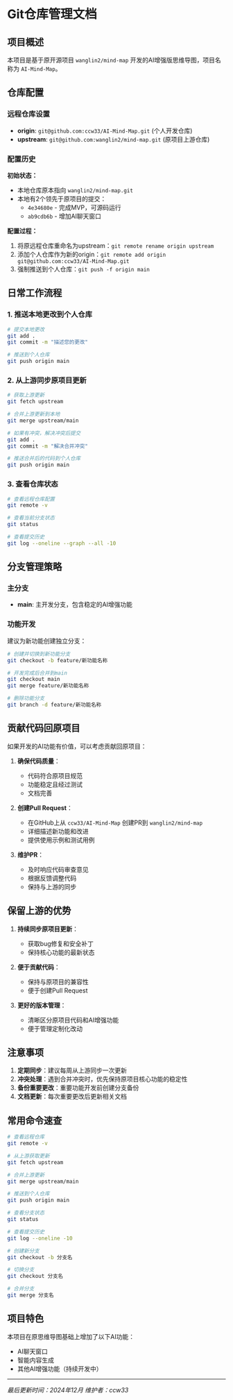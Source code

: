 # Git仓库管理文档

## 项目概述

本项目是基于原开源项目 `wanglin2/mind-map` 开发的AI增强版思维导图，项目名称为 `AI-Mind-Map`。

## 仓库配置

### 远程仓库设置

- **origin**: `git@github.com:ccw33/AI-Mind-Map.git` (个人开发仓库)
- **upstream**: `git@github.com:wanglin2/mind-map.git` (原项目上游仓库)

### 配置历史

**初始状态：**
- 本地仓库原本指向 `wanglin2/mind-map.git`
- 本地有2个领先于原项目的提交：
  - `4e34680e` - 完成MVP，可源码运行
  - `ab9cdb6b` - 增加AI聊天窗口

**配置过程：**
1. 将原远程仓库重命名为upstream：`git remote rename origin upstream`
2. 添加个人仓库作为新的origin：`git remote add origin git@github.com:ccw33/AI-Mind-Map.git`
3. 强制推送到个人仓库：`git push -f origin main`

## 日常工作流程

### 1. 推送本地更改到个人仓库

```bash
# 提交本地更改
git add .
git commit -m "描述您的更改"

# 推送到个人仓库
git push origin main
```

### 2. 从上游同步原项目更新

```bash
# 获取上游更新
git fetch upstream

# 合并上游更新到本地
git merge upstream/main

# 如果有冲突，解决冲突后提交
git add .
git commit -m "解决合并冲突"

# 推送合并后的代码到个人仓库
git push origin main
```

### 3. 查看仓库状态

```bash
# 查看远程仓库配置
git remote -v

# 查看当前分支状态
git status

# 查看提交历史
git log --oneline --graph --all -10
```

## 分支管理策略

### 主分支
- **main**: 主开发分支，包含稳定的AI增强功能

### 功能开发
建议为新功能创建独立分支：

```bash
# 创建并切换到新功能分支
git checkout -b feature/新功能名称

# 开发完成后合并到main
git checkout main
git merge feature/新功能名称

# 删除功能分支
git branch -d feature/新功能名称
```

## 贡献代码回原项目

如果开发的AI功能有价值，可以考虑贡献回原项目：

1. **确保代码质量**：
   - 代码符合原项目规范
   - 功能稳定且经过测试
   - 文档完善

2. **创建Pull Request**：
   - 在GitHub上从 `ccw33/AI-Mind-Map` 创建PR到 `wanglin2/mind-map`
   - 详细描述新功能和改进
   - 提供使用示例和测试用例

3. **维护PR**：
   - 及时响应代码审查意见
   - 根据反馈调整代码
   - 保持与上游的同步

## 保留上游的优势

1. **持续同步原项目更新**：
   - 获取bug修复和安全补丁
   - 保持核心功能的最新状态

2. **便于贡献代码**：
   - 保持与原项目的兼容性
   - 便于创建Pull Request

3. **更好的版本管理**：
   - 清晰区分原项目代码和AI增强功能
   - 便于管理定制化改动

## 注意事项

1. **定期同步**：建议每周从上游同步一次更新
2. **冲突处理**：遇到合并冲突时，优先保持原项目核心功能的稳定性
3. **备份重要更改**：重要功能开发前创建分支备份
4. **文档更新**：每次重要更改后更新相关文档

## 常用命令速查

```bash
# 查看远程仓库
git remote -v

# 从上游获取更新
git fetch upstream

# 合并上游更新
git merge upstream/main

# 推送到个人仓库
git push origin main

# 查看分支状态
git status

# 查看提交历史
git log --oneline -10

# 创建新分支
git checkout -b 分支名

# 切换分支
git checkout 分支名

# 合并分支
git merge 分支名
```

## 项目特色

本项目在原思维导图基础上增加了以下AI功能：
- AI聊天窗口
- 智能内容生成
- 其他AI增强功能（持续开发中）

---

*最后更新时间：2024年12月*
*维护者：ccw33*